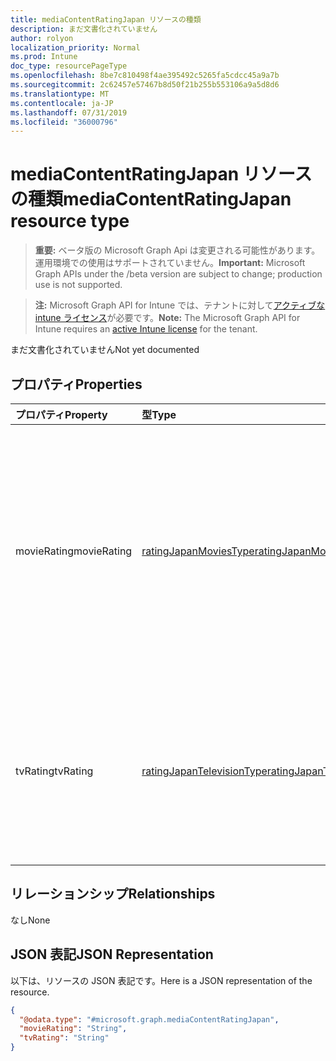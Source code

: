 ```yaml
---
title: mediaContentRatingJapan リソースの種類
description: まだ文書化されていません
author: rolyon
localization_priority: Normal
ms.prod: Intune
doc_type: resourcePageType
ms.openlocfilehash: 8be7c810498f4ae395492c5265fa5cdcc45a9a7b
ms.sourcegitcommit: 2c62457e57467b8d50f21b255b553106a9a5d8d6
ms.translationtype: MT
ms.contentlocale: ja-JP
ms.lasthandoff: 07/31/2019
ms.locfileid: "36000796"
---
```

# <a name="mediacontentratingjapan-resource-type"></a><span data-ttu-id="14cf1-103">mediaContentRatingJapan リソースの種類</span><span class="sxs-lookup"><span data-stu-id="14cf1-103">mediaContentRatingJapan resource type</span></span>

> <span data-ttu-id="14cf1-104">**重要:** ベータ版の Microsoft Graph Api は変更される可能性があります。運用環境での使用はサポートされていません。</span><span class="sxs-lookup"><span data-stu-id="14cf1-104">**Important:** Microsoft Graph APIs under the /beta version are subject to change; production use is not supported.</span></span>

> <span data-ttu-id="14cf1-105">**注:** Microsoft Graph API for Intune では、テナントに対して[アクティブな intune ライセンス](https://go.microsoft.com/fwlink/?linkid=839381)が必要です。</span><span class="sxs-lookup"><span data-stu-id="14cf1-105">**Note:** The Microsoft Graph API for Intune requires an [active Intune license](https://go.microsoft.com/fwlink/?linkid=839381) for the tenant.</span></span>

<span data-ttu-id="14cf1-106">まだ文書化されていません</span><span class="sxs-lookup"><span data-stu-id="14cf1-106">Not yet documented</span></span>

## <a name="properties"></a><span data-ttu-id="14cf1-107">プロパティ</span><span class="sxs-lookup"><span data-stu-id="14cf1-107">Properties</span></span>
|<span data-ttu-id="14cf1-108">プロパティ</span><span class="sxs-lookup"><span data-stu-id="14cf1-108">Property</span></span>|<span data-ttu-id="14cf1-109">型</span><span class="sxs-lookup"><span data-stu-id="14cf1-109">Type</span></span>|<span data-ttu-id="14cf1-110">説明</span><span class="sxs-lookup"><span data-stu-id="14cf1-110">Description</span></span>|
|:---|:---|:---|
|<span data-ttu-id="14cf1-111">movieRating</span><span class="sxs-lookup"><span data-stu-id="14cf1-111">movieRating</span></span>|[<span data-ttu-id="14cf1-112">ratingJapanMoviesType</span><span class="sxs-lookup"><span data-stu-id="14cf1-112">ratingJapanMoviesType</span></span>](../resources/intune-deviceconfig-ratingjapanmoviestype.md)|<span data-ttu-id="14cf1-113">日本向けに選択されている映画のレーティング。</span><span class="sxs-lookup"><span data-stu-id="14cf1-113">Movies rating selected for Japan.</span></span> <span data-ttu-id="14cf1-114">使用可能な値: `allAllowed`、`allBlocked`、`general`、`parentalGuidance`、`agesAbove15`、`agesAbove18`。</span><span class="sxs-lookup"><span data-stu-id="14cf1-114">Possible values are: `allAllowed`, `allBlocked`, `general`, `parentalGuidance`, `agesAbove15`, `agesAbove18`.</span></span>|
|<span data-ttu-id="14cf1-115">tvRating</span><span class="sxs-lookup"><span data-stu-id="14cf1-115">tvRating</span></span>|[<span data-ttu-id="14cf1-116">ratingJapanTelevisionType</span><span class="sxs-lookup"><span data-stu-id="14cf1-116">ratingJapanTelevisionType</span></span>](../resources/intune-deviceconfig-ratingjapantelevisiontype.md)|<span data-ttu-id="14cf1-117">日本向けに選択されているテレビのレーティング。</span><span class="sxs-lookup"><span data-stu-id="14cf1-117">TV rating selected for Japan.</span></span> <span data-ttu-id="14cf1-118">可能な値は、`allAllowed`、`allBlocked`、`explicitAllowed` です。</span><span class="sxs-lookup"><span data-stu-id="14cf1-118">Possible values are: `allAllowed`, `allBlocked`, `explicitAllowed`.</span></span>|

## <a name="relationships"></a><span data-ttu-id="14cf1-119">リレーションシップ</span><span class="sxs-lookup"><span data-stu-id="14cf1-119">Relationships</span></span>
<span data-ttu-id="14cf1-120">なし</span><span class="sxs-lookup"><span data-stu-id="14cf1-120">None</span></span>

## <a name="json-representation"></a><span data-ttu-id="14cf1-121">JSON 表記</span><span class="sxs-lookup"><span data-stu-id="14cf1-121">JSON Representation</span></span>
<span data-ttu-id="14cf1-122">以下は、リソースの JSON 表記です。</span><span class="sxs-lookup"><span data-stu-id="14cf1-122">Here is a JSON representation of the resource.</span></span>
<!-- {
  "blockType": "resource",
  "@odata.type": "microsoft.graph.mediaContentRatingJapan"
}
-->
``` json
{
  "@odata.type": "#microsoft.graph.mediaContentRatingJapan",
  "movieRating": "String",
  "tvRating": "String"
}
```





